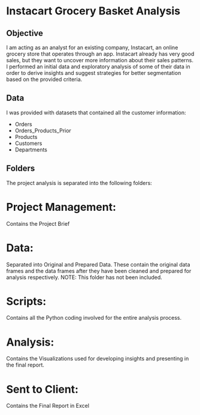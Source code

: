 # Instacart Grocery Basket Analysis

## Objective

I am acting as an analyst for an existing company, Instacart, an online grocery store that operates through an app. 
Instacart already has very good sales, but they want to uncover more information about their sales patterns. 
I performed an initial data and exploratory analysis of some of their data in order to derive insights and suggest strategies 
for better segmentation based on the provided criteria. 

## Data

I was provided with datasets that contained all the customer information:

- Orders
- Orders_Products_Prior
- Products
- Customers
- Departments

## Folders
The project analysis is separated into the following folders:

# Project Management: 

Contains the Project Brief

# Data:

Separated into Original and Prepared Data. These contain the original data frames and the data frames after they have been cleaned and prepared for analysis respectively. NOTE: This folder has not been included.

# Scripts: 

Contains all the Python coding involved for the entire analysis process.

# Analysis: 

Contains the Visualizations used for developing insights and presenting in the final report.

# Sent to Client: 

Contains the Final Report in Excel



